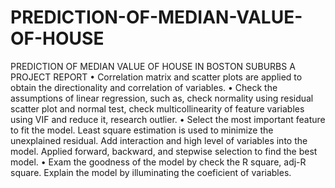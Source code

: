 # PREDICTION-OF-MEDIAN-VALUE-OF-HOUSE
PREDICTION OF MEDIAN VALUE OF HOUSE IN BOSTON SUBURBS A PROJECT REPORT
•	Correlation matrix and scatter plots are applied to obtain the directionality and correlation of variables.
•	Check the assumptions of linear regression, such as, check normality using residual scatter plot and normal test, check multicollinearity of feature variables using VIF and reduce it, research outlier. 
•	Select the most important feature to fit the model. Least square estimation is used to minimize the unexplained residual. Add interaction and high level of variables into the model. Applied forward, backward, and stepwise selection to find the best model.
•	Exam the goodness of the model by check the R square, adj-R square. Explain the model by illuminating the coeficient of variables.
